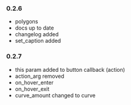 

### 0.2.6

- polygons
- docs up to date
- changelog added
- set_caption added

### 0.2.7
- this param added to button callback (action)
- action_arg removed
- on_hover_enter 
- on_hover_exit 
- curve_amount changed to curve
